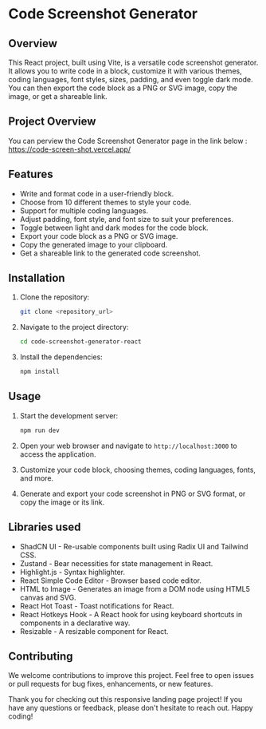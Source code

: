 # Code Screenshot Generator 

## Overview

This React project, built using Vite, is a versatile code screenshot generator. It allows you to write code in a block, customize it with various themes, coding languages, font styles, sizes, padding, and even toggle dark mode. You can then export the code block as a PNG or SVG image, copy the image, or get a shareable link.

## Project Overview

You can perview the Code Screenshot Generator page in the link below :
https://code-screen-shot.vercel.app/
## Features

- Write and format code in a user-friendly block.
- Choose from 10 different themes to style your code.
- Support for multiple coding languages.
- Adjust padding, font style, and font size to suit your preferences.
- Toggle between light and dark modes for the code block.
- Export your code block as a PNG or SVG image.
- Copy the generated image to your clipboard.
- Get a shareable link to the generated code screenshot.

## Installation

1. Clone the repository:

   ```bash
   git clone <repository_url>
   ```

2. Navigate to the project directory:

   ```bash
   cd code-screenshot-generator-react
   ```

3. Install the dependencies:

   ```bash
   npm install
   ```

## Usage

1. Start the development server:

   ```bash
   npm run dev
   ```

2. Open your web browser and navigate to `http://localhost:3000` to access the application.

3. Customize your code block, choosing themes, coding languages, fonts, and more.

4. Generate and export your code screenshot in PNG or SVG format, or copy the image or its link.

## Libraries used
- ShadCN UI - Re-usable components built using Radix UI and Tailwind CSS.
- Zustand - Bear necessities for state management in React.
- Highlight.js - Syntax highlighter.
- React Simple Code Editor - Browser based code editor.
- HTML to Image - Generates an image from a DOM node using HTML5 canvas and SVG.
- React Hot Toast - Toast notifications for React.
- React Hotkeys Hook - A React hook for using keyboard shortcuts in components in a declarative way.
- Resizable - A resizable component for React.

## Contributing

We welcome contributions to improve this project. Feel free to open issues or pull requests for bug fixes, enhancements, or new features.

Thank you for checking out this responsive landing page project! If you have any questions or feedback, please don't hesitate to reach out. Happy coding!
